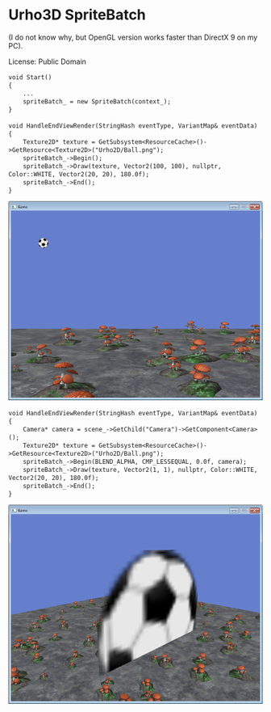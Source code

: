 # Urho3D SpriteBatch

(I do not know why, but OpenGL version works faster than DirectX 9 on my PC).

License: Public Domain

```
void Start()
{
    ...
    spriteBatch_ = new SpriteBatch(context_);
}

void HandleEndViewRender(StringHash eventType, VariantMap& eventData)
{
    Texture2D* texture = GetSubsystem<ResourceCache>()->GetResource<Texture2D>("Urho2D/Ball.png");
    spriteBatch_->Begin();
    spriteBatch_->Draw(texture, Vector2(100, 100), nullptr, Color::WHITE, Vector2(20, 20), 180.0f);
    spriteBatch_->End();
}
```
![Screenshot1](https://github.com/1vanK/Urho3DSpriteBatch/raw/master/Screen01.png)
```
void HandleEndViewRender(StringHash eventType, VariantMap& eventData)
{
    Camera* camera = scene_->GetChild("Camera")->GetComponent<Camera>();
    Texture2D* texture = GetSubsystem<ResourceCache>()->GetResource<Texture2D>("Urho2D/Ball.png");
    spriteBatch_->Begin(BLEND_ALPHA, CMP_LESSEQUAL, 0.0f, camera);
    spriteBatch_->Draw(texture, Vector2(1, 1), nullptr, Color::WHITE, Vector2(20, 20), 180.0f);
    spriteBatch_->End();
}
```
![Screenshot2](https://github.com/1vanK/Urho3DSpriteBatch/raw/master/Screen02.png)
